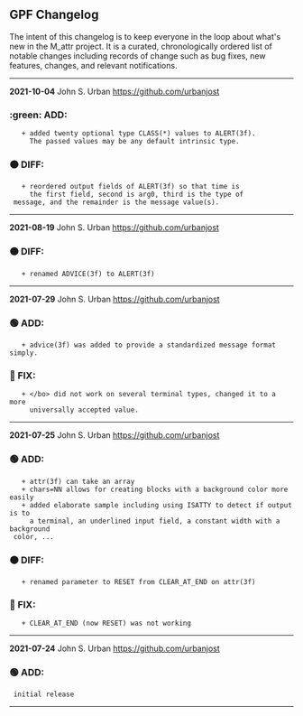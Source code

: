 ## GPF Changelog

The intent of this changelog is to keep everyone in the loop about
what's new in the M_attr project. It is a curated, chronologically ordered
list of notable changes including records of change such as bug fixes,
new features, changes, and relevant notifications.

---
**2021-10-04**  John S. Urban  <https://github.com/urbanjost>

### :green: ADD:
       + added twenty optional type CLASS(*) values to ALERT(3f).
         The passed values may be any default intrinsic type.
### :orange_circle: DIFF:
       + reordered output fields of ALERT(3f) so that time is
         the first field, second is arg0, third is the type of
	 message, and the remainder is the message value(s).
---
**2021-08-19**  John S. Urban  <https://github.com/urbanjost>

### :orange_circle: DIFF:
       + renamed ADVICE(3f) to ALERT(3f)
---
**2021-07-29**  John S. Urban  <https://github.com/urbanjost>

### :green_circle: ADD:
       + advice(3f) was added to provide a standardized message format simply.
### :red_circle: FIX:
       + </bo> did not work on several terminal types, changed it to a more
         universally accepted value.
---
**2021-07-25**  John S. Urban  <https://github.com/urbanjost>

### :green_circle: ADD:
       + attr(3f) can take an array
       + chars=NN allows for creating blocks with a background color more easily
       + added elaborate sample including using ISATTY to detect if output is to
         a terminal, an underlined input field, a constant width with a background
	 color, ...
### :orange_circle: DIFF:
       + renamed parameter to RESET from CLEAR_AT_END on attr(3f)
### :red_circle: FIX:
       + CLEAR_AT_END (now RESET) was not working
---
**2021-07-24**  John S. Urban  <https://github.com/urbanjost>

### :green_circle: ADD:
     initial release
---

<!--
   - [x] manpage
   - [x] demo program
   - [ ] unit test
-->
